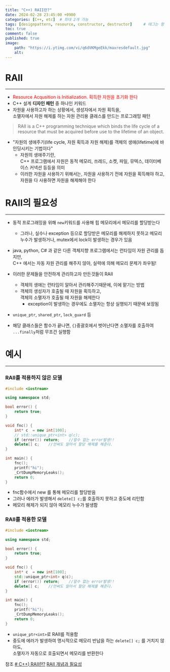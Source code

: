 ```yaml
---
title: "C++) RAII란?"
date: 2024-02-28 23:45:00 +0900
categories: [C++, etc]  # 최대 2개 가능
tags: [designpattern, resource, constructor, destructor]     # 태그는 항상 소문자로 작성할 것
toc: true
comment: false
published: true
image:
    path: "https://i.ytimg.com/vi/q6dVKMgeEkk/maxresdefault.jpg"
    alt: 
---
```


# RAII
---
- <font color="red">Resource Acqusition is Initialization. 획득한 자원을 초기화 한다</font>
- C++ 설계 **디자인 패턴** 중 하나인 키워드
- 자원을 사용하고자 하는 상황에서, 생성자에서 자원 획득을,    
  소멸자에서 자원 해제를 하는 자원 관리용 클래스를 만드는 프로그래밍 패턴

>RAII is a C++ programming technique which binds the life cycle of a resource that must be acquired before use to the lifetime of an object.

- "자원의 생애주기(life cycle, 자원 획득과 자원 해제)를 객체의 생애(lifetime)에 바인딩시키는 기법이다"
	- 자원의 생애주기란,    
	  C++ 프로그램에서 자원은 동적 메모리, 쓰레드, 소켓, 파일, 뮤텍스, 데이터베이스 커넥션 등등을 의미
	- 이러한 자원을 사용하기 위해서는, 자원을 사용하기 전에 자원을 획득해야 하고,   
	  자원을 다 사용하면 자원을 해제해야 한다

# RAII의 필요성
---
- 동적 프로그래밍을 위해 `new`키워드를 사용해 힙 메모리에서 메모리를 할당받는다
	- 그러나, 실수나 exception 등으로 할당받은 메모리를 해제하지 못하고 메모리 누수가 발생하거나, mutex에서 lock이 발생하는 경우가 있음
- java, python, C# 과 같은 다른 객체지향 프로그램에서는 런타임이 자원 관리를 돕지만,    
  C++ 에서는 자동 자원 관리를 해주지 않아, 실력에 의해 메모리 문제가 좌우됨!
- 이러한 문제들을 안전하게 관리하고자 만든것들이 RAII
	- 객체의 생애는 런타임이 알아서 관리해주기때문에, 이에 맡기는 방법
	- 객체의 생성자가 호출될 때 자원을 획득하고,   
	  객체의 소멸자가 호출될 때 자원을 해제한다
		- exception이 발생하는 경우에도 소멸자는 항상 실행되기 때문에 보장됨

- `unique_ptr`, `shared_ptr`, `lock_guard` 등
- 해당 클래스들은 함수가 끝나면, `{}`중괄호에서 벗어난다면 소멸자를 호출하여   
   `...finally`처럼 무조건 실행함
# 예시
---
### RAII를 적용하지 않은 모델

```cpp
#include <iostream>

using namespace std;

bool error() {
	return true;
}

void fnc() {
	int* c  = new int[100];
	// std::unique_ptr<int> q(c);
	if (error()) return;    //알수 없는 error발생!!
	delete[] c;    //안써도 알아서 할당 해제를 해준다.
}

int main() {
	fnc();
	printf("hi");
	_CrtDumpMemoryLeaks();
	return 0;
}
```

- fnc함수에서 new 를 통해 메모리를 할당받음
- 그러나 에러가 발생해서 `delete[] c;`를 호출하지 못하고 중도에 리턴함
- 메모리 해제가 되지 않아 메모리 누수가 발생함

### RAII를 적용한 모델

```cpp
#include <iostream>

using namespace std;

bool error() {
	return true;
}

void fnc() {
	int* c  = new int[100];
	std::unique_ptr<int> q(c);
	if (error()) return;    //알수 없는 error발생!!
	delete[] c;    //안써도 알아서 할당 해제를 해준다.
}

int main() {
	fnc();
	printf("hi");
	_CrtDumpMemoryLeaks();
	return 0;
}
```

- `unique_ptr<int>`로 RAII를 적용함
- 중도에 에러가 발생하여 명시적으로 메모리 반납을 하는 `delete[] c;` 를 거치지 않아도,   
  소멸자가 자동으로 호출되면서 메모리를 반환한다

참조 
[# C++) RAII란?](https://hwan-shell.tistory.com/207)
[RAII 개념과 필요성](https://computing-jhson.tistory.com/131)
